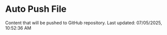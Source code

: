 # Auto Push File

Content that will be pushed to GitHub repository.
Last updated: 07/05/2025, 10:52:36 AM
